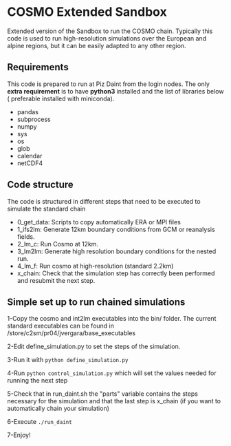 # COSMO Extended Sandbox
Extended version of the Sandbox to run the COSMO chain. Typically this code is used to run high-resolution simulations over the European and alpine regions, but it can be easily adapted to any other region.

## Requirements
This code is prepared to run at Piz Daint from the login nodes. The only **extra requirement** is to have **python3** installed and the list of libraries below ( preferable installed with miniconda).

- pandas
- subprocess
- numpy
- sys
- os
- glob
- calendar
- netCDF4

## Code structure
The code is structured in different steps that need to be executed to simulate the standard chain

* 0_get_data: Scripts to copy automatically ERA or MPI files
* 1_ifs2lm: Generate 12km boundary conditions from GCM or reanalysis fields. 
* 2_lm_c: Run Cosmo at 12km. 
* 3_lm2lm: Generate high resolution boundary conditions for the nested run. 
* 4_lm_f: Run cosmo at high-resolution (standard 2.2km)
* x_chain: Check that the simulation step has correctly been performed and resubmit the next step.  

## Simple set up to run chained simulations

1-Copy the cosmo and int2lm executables into the bin/ folder. The current standard executables can be found in /store/c2sm/pr04/jvergara/base_executables

2-Edit define_simulation.py to set the steps of the simulation.

3-Run it with `python define_simulation.py`

4-Run `python control_simulation.py` which will set the values needed for running the next step

5-Check that in run_daint.sh the "parts" variable contains the steps necessary for the simulation and that the last step is x_chain (if you want to automatically chain your simulation)

6-Execute `./run_daint`

7-Enjoy! 

